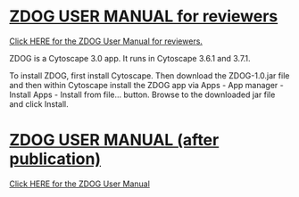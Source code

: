 # [ZDOG USER MANUAL for reviewers](../master/ZDOG_USER_MANUAL_for_reviewers.pdf)

[Click HERE for the ZDOG User Manual for reviewers.](../master/ZDOG_USER_MANUAL_for_reviewers.pdf)


ZDOG is a Cytoscape 3.0 app. It runs in Cytoscape 3.6.1 and 3.7.1.

To install ZDOG, first install Cytoscape. Then download the ZDOG-1.0.jar file and then within Cytoscape install the ZDOG app via Apps - App manager - Install Apps - Install from file... button. Browse to the downloaded jar file and click Install.




# [ZDOG USER MANUAL (after publication)](../master/ZDOG_USER_MANUAL.pdf)

[Click HERE for the ZDOG User Manual](../master/ZDOG_USER_MANUAL.pdf)






